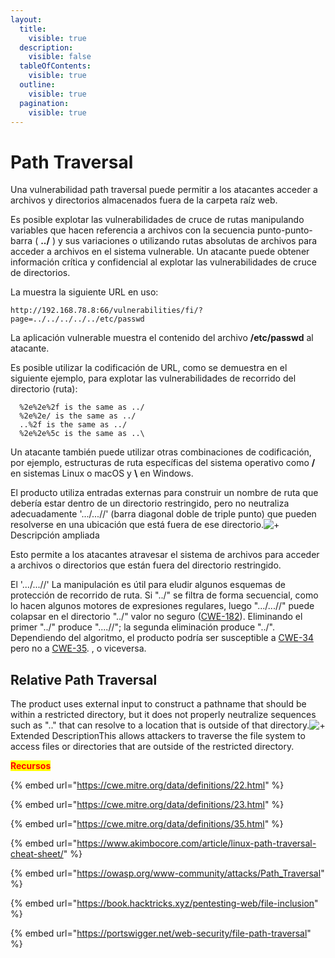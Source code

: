 ```yaml
---
layout:
  title:
    visible: true
  description:
    visible: false
  tableOfContents:
    visible: true
  outline:
    visible: true
  pagination:
    visible: true
---
```


# Path Traversal

Una vulnerabilidad path traversal puede permitir a los atacantes acceder a archivos y directorios almacenados fuera de la carpeta raíz web.

Es posible explotar las vulnerabilidades de cruce de rutas manipulando variables que hacen referencia a archivos con la secuencia punto-punto-barra ( **../** ) y sus variaciones o utilizando rutas absolutas de archivos para acceder a archivos en el sistema vulnerable. Un atacante puede obtener información crítica y confidencial al explotar las vulnerabilidades de cruce de directorios.

La muestra la siguiente URL en uso:

```
http://192.168.78.8:66/vulnerabilities/fi/?page=../../../../../etc/passwd
```

La aplicación vulnerable muestra el contenido del archivo **/etc/passwd** al atacante.

Es posible utilizar la codificación de URL, como se demuestra en el siguiente ejemplo, para explotar las vulnerabilidades de recorrido del directorio (ruta):

```
  %2e%2e%2f is the same as ../
  %2e%2e/ is the same as ../
  ..%2f is the same as ../
  %2e%2e%5c is the same as ..\
```

Un atacante también puede utilizar otras combinaciones de codificación, por ejemplo, estructuras de ruta específicas del sistema operativo como **/** en sistemas Linux o macOS y **\\** en Windows.

El producto utiliza entradas externas para construir un nombre de ruta que debería estar dentro de un directorio restringido, pero no neutraliza adecuadamente '.../...//' (barra diagonal doble de triple punto) que pueden resolverse en una ubicación que está fuera de ese directorio.![+](https://cwe.mitre.org/images/head\_more.gif) Descripción ampliada

Esto permite a los atacantes atravesar el sistema de archivos para acceder a archivos o directorios que están fuera del directorio restringido.

El '.../...//' La manipulación es útil para eludir algunos esquemas de protección de recorrido de ruta. Si "../" se filtra de forma secuencial, como lo hacen algunos motores de expresiones regulares, luego ".../...//" puede colapsar en el directorio "../" valor no seguro ([CWE-182](https://cwe.mitre.org/data/definitions/182.html)). Eliminando el primer "../" produce "....//"; la segunda eliminación produce "../". Dependiendo del algoritmo, el producto podría ser susceptible a [CWE-34](https://cwe.mitre.org/data/definitions/34.html) pero no a [CWE-35](https://cwe.mitre.org/data/definitions/35.html). , o viceversa.

## Relative Path Traversal

The product uses external input to construct a pathname that should be within a restricted directory, but it does not properly neutralize sequences such as ".." that can resolve to a location that is outside of that directory.![+](https://cwe.mitre.org/images/head\_more.gif) Extended DescriptionThis allows attackers to traverse the file system to access files or directories that are outside of the restricted directory.

<mark style="color:red;">**Recursos**</mark>

{% embed url="https://cwe.mitre.org/data/definitions/22.html" %}

{% embed url="https://cwe.mitre.org/data/definitions/23.html" %}

{% embed url="https://cwe.mitre.org/data/definitions/35.html" %}

{% embed url="https://www.akimbocore.com/article/linux-path-traversal-cheat-sheet/" %}

{% embed url="https://owasp.org/www-community/attacks/Path_Traversal" %}

{% embed url="https://book.hacktricks.xyz/pentesting-web/file-inclusion" %}

{% embed url="https://portswigger.net/web-security/file-path-traversal" %}
